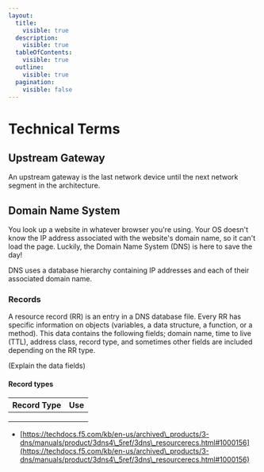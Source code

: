```yaml
---
layout:
  title:
    visible: true
  description:
    visible: true
  tableOfContents:
    visible: true
  outline:
    visible: true
  pagination:
    visible: false
---
```


# Technical Terms

## Upstream Gateway&#x20;

An upstream gateway is the last network device until the next network segment in the architecture.

## Domain Name System&#x20;

You look up a website in whatever browser you're using. Your OS doesn't know the IP address associated with the website's domain name, so it can't load the page. Luckily, the Domain Name System (DNS) is here to save the day!&#x20;

DNS uses a database hierarchy containing IP addresses and each of their associated domain name.&#x20;

### Records

A resource record (RR) is an entry in a DNS database file. Every RR has specific information on objects (variables, a data structure, a function, or a method). This data contains the following fields; domain name, time to live (TTL), address class, record type, and sometimes other fields are included depending on the RR type.&#x20;

(Explain the data fields)

#### Record types

| Record Type | Use |
| ----------- | --- |
|             |     |
|             |     |
|             |     |

* [https://techdocs.f5.com/kb/en-us/archived\_products/3-dns/manuals/product/3dns4\_5ref/3dns\_resourcerecs.html#1000156](https://techdocs.f5.com/kb/en-us/archived\_products/3-dns/manuals/product/3dns4\_5ref/3dns\_resourcerecs.html#1000156)


